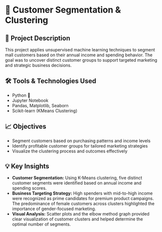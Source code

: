 # 🤖 Customer Segmentation & Clustering

## 📝 Project Description

This project applies unsupervised machine learning techniques to segment mall customers based on their annual income and spending behavior. The goal was to uncover distinct customer groups to support targeted marketing and strategic business decisions.

## 🛠️ Tools & Technologies Used

- Python 🐍  
- Jupyter Notebook  
- Pandas, Matplotlib, Seaborn  
- Scikit-learn (KMeans Clustering)

## 📈 Objectives

- Segment customers based on purchasing patterns and income levels  
- Identify profitable customer groups for tailored marketing strategies  
- Visualize the clustering process and outcomes effectively

## 💡 Key Insights

- **Customer Segmentation:** Using K-Means clustering, five distinct customer segments were identified based on annual income and spending scores.  
- **Business Targeting Strategy:** High spenders with mid-to-high income were recognized as prime candidates for premium product campaigns. The predominance of female customers across clusters highlighted the importance of gender-focused marketing.  
- **Visual Analysis:** Scatter plots and the elbow method graph provided clear visualization of customer clusters and helped determine the optimal number of segments.
